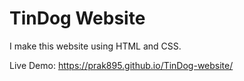 # TinDog Website
I make this website using HTML and CSS.

Live Demo: https://prak895.github.io/TinDog-website/  
